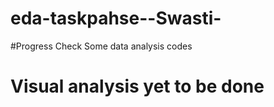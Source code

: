 # eda-taskpahse--Swasti-
#Progress Check
 Some data analysis codes
# Visual analysis yet to be done
